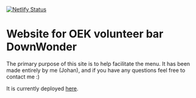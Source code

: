 [![Netlify Status](https://api.netlify.com/api/v1/badges/cd1721ae-a364-48f0-be06-8befc22d901c/deploy-status)](https://app.netlify.com/sites/downwonder/deploys)

# Website for OEK volunteer bar DownWonder

The primary purpose of this site is to help facilitate the menu.
It has been made entirely by me (Johan), and if you have any questions feel free to contact me :)

It is currently deployed [here](https://downwonder.netlify.app/).

